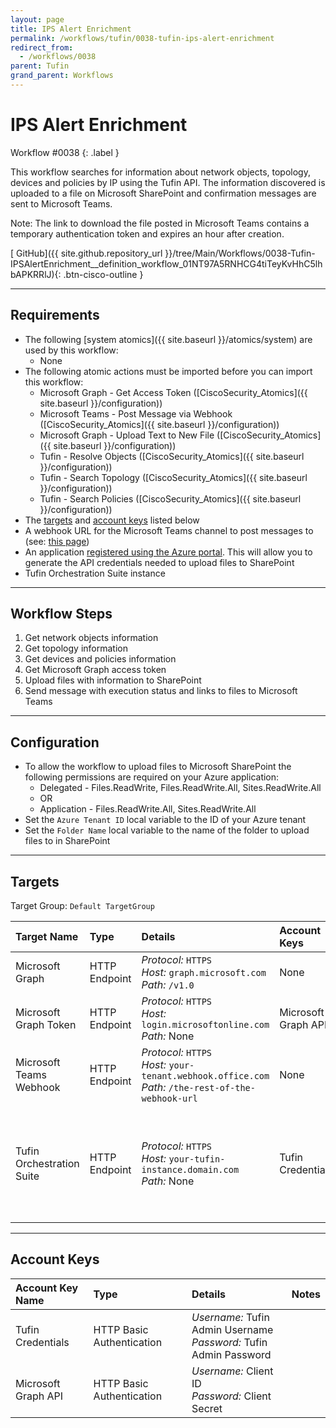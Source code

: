 ```yaml
---
layout: page
title: IPS Alert Enrichment
permalink: /workflows/tufin/0038-tufin-ips-alert-enrichment
redirect_from:
  - /workflows/0038
parent: Tufin
grand_parent: Workflows
---
```


# IPS Alert Enrichment
<div markdown="1">
Workflow #0038
{: .label }
</div>

This workflow searches for information about network objects, topology, devices and policies by IP using the Tufin API. The information discovered is uploaded to a file on Microsoft SharePoint and confirmation messages are sent to Microsoft Teams.

Note: The link to download the file posted in Microsoft Teams contains a temporary authentication token and expires an hour after creation.

[<i class="fab fa-github"></i> GitHub]({{ site.github.repository_url }}/tree/Main/Workflows/0038-Tufin-IPSAlertEnrichment__definition_workflow_01NT97A5RNHCG4tiTeyKvHhC5lhbAPKRRlJ){: .btn-cisco-outline }

---

## Requirements
* The following [system atomics]({{ site.baseurl }}/atomics/system) are used by this workflow:
	* None
* The following atomic actions must be imported before you can import this workflow:
	* Microsoft Graph - Get Access Token ([CiscoSecurity_Atomics]({{ site.baseurl }}/configuration))
	* Microsoft Teams - Post Message via Webhook ([CiscoSecurity_Atomics]({{ site.baseurl }}/configuration))
	* Microsoft Graph - Upload Text to New File ([CiscoSecurity_Atomics]({{ site.baseurl }}/configuration))
	* Tufin - Resolve Objects ([CiscoSecurity_Atomics]({{ site.baseurl }}/configuration))
	* Tufin - Search Topology ([CiscoSecurity_Atomics]({{ site.baseurl }}/configuration))
	* Tufin - Search Policies ([CiscoSecurity_Atomics]({{ site.baseurl }}/configuration))
* The [targets](#targets) and [account keys](#account-keys) listed below
* A webhook URL for the Microsoft Teams channel to post messages to (see: [this page](https://docs.microsoft.com/en-us/microsoftteams/platform/webhooks-and-connectors/how-to/connectors-using#setting-up-a-custom-incoming-webhook))
* An application [registered using the Azure portal](https://docs.microsoft.com/en-us/graph/auth-register-app-v2). This will allow you to generate the API credentials needed to upload files to SharePoint
* Tufin Orchestration Suite instance

---

## Workflow Steps
1. Get network objects information
1. Get topology information
1. Get devices and policies information
1. Get Microsoft Graph access token
1. Upload files with information to SharePoint
1. Send message with execution status and links to files to Microsoft Teams

---

## Configuration
* To allow the workflow to upload files to Microsoft SharePoint the following permissions are required on your Azure application:
	* Delegated - Files.ReadWrite, Files.ReadWrite.All, Sites.ReadWrite.All
	* OR
	* Application - Files.ReadWrite.All, Sites.ReadWrite.All
* Set the `Azure Tenant ID` local variable to the ID of your Azure tenant
* Set the `Folder Name` local variable to the name of the folder to upload files to in SharePoint

---

## Targets
Target Group: `Default TargetGroup`

| Target Name | Type | Details | Account Keys | Notes |
|:------------|:-----|:--------|:-------------|:------|
| Microsoft Graph | HTTP Endpoint | _Protocol:_ `HTTPS`<br />_Host:_ `graph.microsoft.com`<br />_Path:_ `/v1.0` | None | |
| Microsoft Graph Token | HTTP Endpoint | _Protocol:_ `HTTPS`<br />_Host:_ `login.microsoftonline.com`<br />_Path:_ None | Microsoft Graph API | 
| Microsoft Teams Webhook | HTTP Endpoint | _Protocol:_ `HTTPS`<br />_Host:_ `your-tenant.webhook.office.com`<br />_Path:_ `/the-rest-of-the-webhook-url` | None | |
| Tufin Orchestration Suite | HTTP Endpoint | _Protocol:_ `HTTPS`<br />_Host:_ `your-tufin-instance.domain.com`<br />_Path:_ None<br />| Tufin Credentials | If using a self-signed certificate, disable certificate validation on the target |

---

## Account Keys

| Account Key Name | Type | Details | Notes |
|:-----------------|:-----|:--------|:------|
| Tufin Credentials | HTTP Basic Authentication | _Username:_ Tufin Admin Username<br />_Password:_ Tufin Admin Password | |
| Microsoft Graph API | HTTP Basic Authentication | _Username:_ Client ID<br />_Password:_ Client Secret | |
